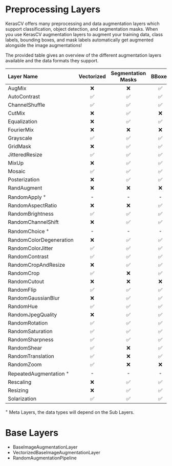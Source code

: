 # Preprocessing Layers

KerasCV offers many preprocessing and data augmentation layers which support classification, object detection, and segmentation masks. When you use KerasCV augmentation layers to augment your training data, class labels, bounding boxes, and mask labels automatically get augmented alongside the image augmentations!

The provided table gives an overview of the different augmentation layers available and the data formats they support.

| Layer Name | Vectorized | Segmentation Masks | BBoxes | Class Labels |
| :-- | :--: | :--: | :--: | :--: |
| AugMix | ❌ | ❌ | ✅ | ✅ |
| AutoContrast | ✅ | ✅ | ✅ | ✅ |
| ChannelShuffle | ✅ | ✅ | ✅ | ✅ |
| CutMix | ❌ | ✅ | ❌ | ✅ |
| Equalization | ❌ | ✅ | ✅ | ✅ |
| FourierMix | ❌ | ❌ | ❌ | ✅ |
| Grayscale | ✅ | ✅ | ✅ | ✅ |
| GridMask | ❌ | ✅ | ✅ | ✅ |
| JitteredResize | ✅ | ✅ | ✅ | ✅ |
| MixUp | ❌ | ✅ | ✅ | ✅ |
| Mosaic | ✅ | ✅ | ✅ | ✅ |
| Posterization | ❌ | ✅ | ✅ | ✅ |
| RandAugment | ❌ | ❌ | ❌ | ❌ |
| RandomApply <sup>+</sup> | - | - | - | - |
| RandomAspectRatio | ❌ | ❌ | ✅ | ✅ |
| RandomBrightness | ✅| ✅ | ✅ | ✅ |
| RandomChannelShift | ❌| ✅ | ✅ | ✅ |
| RandomChoice <sup>+</sup> | - | - | - | - |
| RandomColorDegeneration | ❌ | ✅ | ✅ | ✅ |
| RandomColorJitter | ✅ | ✅ | ✅ | ✅ |
| RandomContrast | ✅ | ✅ | ✅ | ✅ |
| RandomCropAndResize | ❌ | ✅ | ✅ | ❌ |
| RandomCrop | ✅ | ❌ | ✅ | ✅ |
| RandomCutout | ❌ | ❌ | ❌ | ✅ |
| RandomFlip | ✅ | ✅ | ✅ | ✅ |
| RandomGaussianBlur | ❌ | ✅ | ✅ | ✅ |
| RandomHue | ✅ | ✅ | ✅ | ✅ |
| RandomJpegQuality | ❌ | ✅ | ✅ | ✅ |
| RandomRotation | ✅ | ✅ | ✅ | ✅ |
| RandomSaturation | ✅ | ✅ | ✅ | ✅ |
| RandomSharpness | ✅ | ✅ | ✅ | ✅ |
| RandomShear | ✅ | ❌ | ✅ | ✅ |
| RandomTranslation | ✅ | ❌ | ✅ | ✅ |
| RandomZoom | ✅ | ❌ | ❌ | ✅ |
| RepeatedAugmentation <sup>+</sup> | - | - | - | - |
| Rescaling | ❌ | ✅ | ✅ | ✅ |
| Resizing | ❌ | ✅ | ✅ | ❌ |
| Solarization | ✅ | ✅ | ✅ | ✅ |

<sup>+</sup> Meta Layers, the data types will depend on the Sub Layers.

# Base Layers

- BaseImageAugmentationLayer
- VectorizedBaseImageAugmentationLayer
- RandomAugmentationPipeline